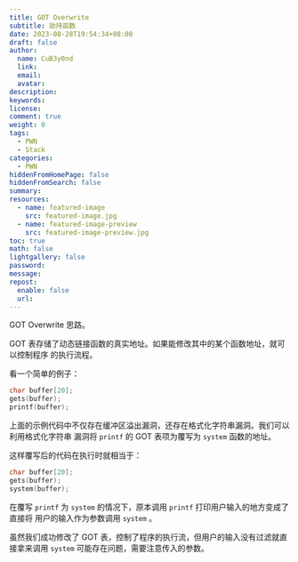 ```yaml
---
title: GOT Overwrite
subtitle: 劫持函数
date: 2023-08-28T19:54:34+08:00
draft: false
author:
  name: CuB3y0nd
  link:
  email:
  avatar:
description:
keywords:
license:
comment: true
weight: 0
tags:
  - PWN
  - Stack
categories:
  - PWN
hiddenFromHomePage: false
hiddenFromSearch: false
summary:
resources:
  - name: featured-image
    src: featured-image.jpg
  - name: featured-image-preview
    src: featured-image-preview.jpg
toc: true
math: false
lightgallery: false
password:
message:
repost:
  enable: false
  url:
---
```


GOT Overwrite 思路。

<!--more-->

GOT 表存储了动态链接函数的真实地址。如果能修改其中的某个函数地址，就可以控制程序
的执行流程。

看一个简单的例子：

```c
char buffer[20];
gets(buffer);
printf(buffer);
```

上面的示例代码中不仅存在缓冲区溢出漏洞，还存在格式化字符串漏洞。我们可以利用格式化字符串
漏洞将 `printf` 的 GOT 表项为覆写为 `system` 函数的地址。

这样覆写后的代码在执行时就相当于：

```c
char buffer[20];
gets(buffer);
system(buffer);
```

在覆写 `printf` 为 `system` 的情况下，原本调用 `printf` 打印用户输入的地方变成了直接将
用户的输入作为参数调用 `system` 。

虽然我们成功修改了 GOT 表，控制了程序的执行流，但用户的输入没有过滤就直接拿来调用 `system`
可能存在问题，需要注意传入的参数。

